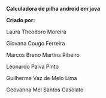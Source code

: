 **Calculadora de pilha android em java**

**Criado por:**

Laura Theodoro Moreira

Giovana Cougo Ferreira

Marcos Breno Martins Ribeiro

Leonardo Paiva Pinto

Guilherme Vaz de Melo Lima

Geovanna Mel Santos Casolato
